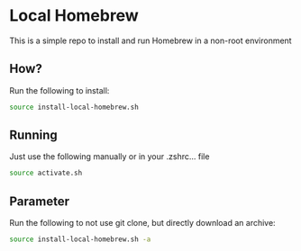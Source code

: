 # Local Homebrew

This is a simple repo to install and run Homebrew in a non-root environment

## How?

Run the following to install:

```sh
source install-local-homebrew.sh
```

## Running

Just use the following manually or in your .zshrc... file

```sh
source activate.sh
```

## Parameter

Run the following to not use git clone, but directly download an archive:

```sh
source install-local-homebrew.sh -a
```
